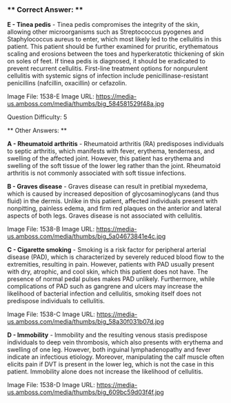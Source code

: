 ### ** Correct Answer: **

**E - Tinea pedis** - Tinea pedis compromises the integrity of the skin, allowing other microorganisms such as Streptococcus pyogenes and Staphylococcus aureus to enter, which most likely led to the cellulitis in this patient. This patient should be further examined for pruritic, erythematous scaling and erosions between the toes and hyperkeratotic thickening of skin on soles of feet. If tinea pedis is diagnosed, it should be eradicated to prevent recurrent cellulitis. First-line treatment options for nonpurulent cellulitis with systemic signs of infection include penicillinase-resistant penicillins (nafcillin, oxacillin) or cefazolin.

Image File: 1538-E
Image URL: https://media-us.amboss.com/media/thumbs/big_584581529f48a.jpg

Question Difficulty: 5

** Other Answers: **

**A - Rheumatoid arthritis** - Rheumatoid arthritis (RA) predisposes individuals to septic arthritis, which manifests with fever, erythema, tenderness, and swelling of the affected joint. However, this patient has erythema and swelling of the soft tissue of the lower leg rather than the joint. Rheumatoid arthritis is not commonly associated with soft tissue infections.

**B - Graves disease** - Graves disease can result in pretibial myxedema, which is caused by increased deposition of glycosaminoglycans (and thus fluid) in the dermis. Unlike in this patient, affected individuals present with nonpitting, painless edema, and firm red plaques on the anterior and lateral aspects of both legs. Graves disease is not associated with cellulitis.

Image File: 1538-B
Image URL: https://media-us.amboss.com/media/thumbs/big_5a04673841e4c.jpg

**C - Cigarette smoking** - Smoking is a risk factor for peripheral arterial disease (PAD), which is characterized by severely reduced blood flow to the extremities, resulting in pain. However, patients with PAD usually present with dry, atrophic, and cool skin, which this patient does not have. The presence of normal pedal pulses makes PAD unlikely. Furthermore, while complications of PAD such as gangrene and ulcers may increase the likelihood of bacterial infection and cellulitis, smoking itself does not predispose individuals to cellulitis.

Image File: 1538-C
Image URL: https://media-us.amboss.com/media/thumbs/big_58a30f031b07d.jpg

**D - Immobility** - Immobility and the resulting venous stasis predispose individuals to deep vein thrombosis, which also presents with erythema and swelling of one leg. However, both inguinal lymphadenopathy and fever indicate an infectious etiology. Moreover, manipulating the calf muscle often elicits pain if DVT is present in the lower leg, which is not the case in this patient. Immobility alone does not increase the likelihood of cellulitis.

Image File: 1538-D
Image URL: https://media-us.amboss.com/media/thumbs/big_609bc59d03f4f.jpg

